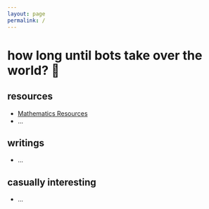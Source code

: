 ```yaml
---
layout: page
permalink: /
---
```


# []()
# how long until bots take over the world? 🍵

## resources
- [Mathematics Resources](http://ctesta.com/articles/2017-03/Math-Resources)
- ...

## writings
- ...

## casually interesting
- ...
